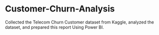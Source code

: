 # Customer-Churn-Analysis
Collected the Telecom Churn Customer dataset from Kaggle, analyzed the dataset, and prepared this report Using Power BI.
